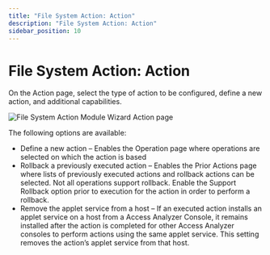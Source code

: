 ```yaml
---
title: "File System Action: Action"
description: "File System Action: Action"
sidebar_position: 10
---
```


# File System Action: Action

On the Action page, select the type of action to be configured, define a new action, and additional
capabilities.

![File System Action Module Wizard Action page](/images/accessanalyzer/12.0/admin/action/filesystem/action.webp)

The following options are available:

- Define a new action – Enables the Operation page where operations are selected on which the action
  is based
- Rollback a previously executed action – Enables the Prior Actions page where lists of previously
  executed actions and rollback actions can be selected. Not all operations support rollback. Enable
  the Support Rollback option prior to execution for the action in order to perform a rollback.
- Remove the applet service from a host – If an executed action installs an applet service on a host
  from a Access Analyzer Console, it remains installed after the action is completed for other
  Access Analyzer consoles to perform actions using the same applet service. This setting removes
  the action’s applet service from that host.
